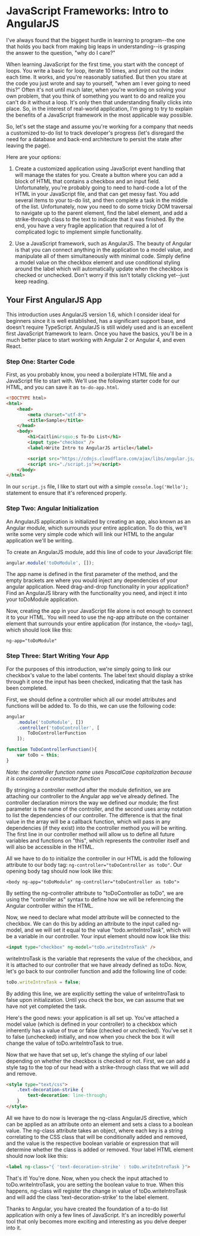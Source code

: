 # JavaScript Frameworks: Intro to AngularJS

I've always found that the biggest hurdle in learning to program--the one that holds you back from making big leaps in understanding--is grasping the answer to the question, "why do I care?"

When learning JavaScript for the first time, you start with the concept of loops. You write a basic for loop, iterate 10 times, and print out the index each time. It works, and you're reasonably satisfied. But then you stare at the code you just wrote and say to yourself, "when am I ever going to need this?" Often it's not until much later, when you're working on solving your own problem, that you think of something you want to do and realize you can't do it without a loop. It's only then that understanding finally clicks into place. So, in the interest of real-world application, I'm going to try to explain the benefits of a JavaScript framework in the most applicable way possible.

So, let's set the stage and assume you're working for a company that needs a customized to-do list to track developer's progress (let's disregard the need for a database and back-end architecture to persist the state after leaving the page).

Here are your options:

1. Create a customized application using JavaScript event handling that will manage the states for you. Create a button where you can add a block of HTML that contains a checkbox and an input field. Unfortunately, you're probably going to need to hard-code a lot of the HTML in your JavaScript file, and that can get messy fast. You add several items to your to-do list, and then complete a task in the middle of the list. Unfortunately, now you need to do some tricky DOM traversal to navigate up to the parent element, find the label element, and add a strike-through class to the text to indicate that it was finished. By the end, you have a very fragile application that required a lot of complicated logic to implement simple functionality.

2. Use a JavaScript framework, such as AngularJS. The beauty of Angular is that you can connect anything in the application to a model value, and manipulate all of them simultaneously with minimal code. Simply define a model value on the checkbox element and use conditional styling around the label which will automatically update when the checkbox is checked or unchecked. Don't worry if this isn't totally clicking yet--just keep reading.

## Your First AngularJS App

This introduction uses AngularJS version 1.6, which I consider ideal for beginners since it is well established, has a significant support base, and doesn't require TypeScript. AngularJS is still widely used and is an excellent first JavaScript framework to learn. Once you have the basics, you'll be in a much better place to start working with Angular 2 or Angular 4, and even React.

### Step One: Starter Code

First, as you probably know, you need a boilerplate HTML file and a JavaScript file to start with. We'll use the following starter code for our HTML, and you can save it as `to-do-app.html`.

```html
<!DOCTYPE html>
<html>
	<head>
		<meta charset="utf-8">
		<title>Sample</title>
	</head>
	<body>
		<h1>Caitlin&rsquo;s To-Do List</h1>
		<input type="checkbox" />
		<label>Write Intro to AngularJS article</label>

		<script src="https://cdnjs.cloudflare.com/ajax/libs/angular.js/1.6.5/angular.min.js"></script>
		<script src="./script.js"></script>
	</body>
</html>
```

In our `script.js` file, I like to start out with a simple `console.log('Hello');` statement to ensure that it's referenced properly.

### Step Two: Angular Initialization

An AngularJS application is initialized by creating an app, also known as an Angular module, which surrounds your entire application. To do this, we'll write some very simple code which will link our HTML to the angular application we'll be writing.

To create an AngularJS module, add this line of code to your JavaScript file:

```js
angular.module('toDoModule', []);
```

The app name is defined in the first parameter of the method, and the empty brackets are where you would inject any dependencies of your angular application. Need drag-and-drop functionality in your application? Find an AngularJS library with the functionality you need, and inject it into your toDoModule application.

Now, creating the app in your JavaScript file alone is not enough to connect it to your HTML. You will need to use the ng-app attribute on the container element that surrounds your entire application (for instance, the `<body>` tag), which should look like this:

`ng-app="toDoModule"`

### Step Three: Start Writing Your App

For the purposes of this introduction, we're simply going to link our checkbox's value to the label contents. The label text should display a strike through it once the input has been checked, indicating that the task has been completed.

First, we should define a controller which all our model attributes and functions will be added to. To do this, we can use the following code:

```js
angular
	.module('toDoModule', [])
	.controller('toDoController', [
		ToDoControllerFunction
	]);

function ToDoControllerFunction(){
	var toDo = this;
}
```

*Note: the controller function name uses PascalCase capitalization because it is considered a constructor function*

By stringing a controller method after the module definition, we are attaching our controller to the Angular app we've already defined. The controller declaration mirrors the way we defined our module; the first parameter is the name of the controller, and the second uses array notation to list the dependencies of our controller. The difference is that the final value in the array will be a callback function, which will pass in any dependencies (if they exist) into the controller method you will be writing. The first line in our controller method will allow us to define all future variables and functions on "this", which represents the controller itself and will also be accessible in the HTML.

All we have to do to initialize the controller in our HTML is add the following attribute to our body tag: `ng-controller="toDoController as toDo"`. Our opening body tag should now look like this:

`<body ng-app="toDoModule" ng-controller="toDoController as toDo">`

By setting the ng-controller attribute to "toDoController as toDo", we are using the "controller as" syntax to define how we will be referencing the Angular controller within the HTML.

Now, we need to declare what model attribute will be connected to the checkbox. We can do this by adding an attribute to the input called ng-model, and we will set it equal to the value "todo.writeIntroTask", which will be a variable in our controller. Your input element should now look like this:

```html
<input type="checkbox" ng-model="toDo.writeIntroTask" />
```

writeIntroTask is the variable that represents the value of the checkbox, and it is attached to our controller that we have already defined as toDo. Now, let's go back to our controller function and add the following line of code:

```js
toDo.writeIntroTask = false;
```

By adding this line, we are explicitly setting the value of writeIntroTask to false upon initialization. Until you check the box, we can assume that we have not yet completed the task.

Here's the good news: your application is all set up. You've attached a model value (which is defined in your controller) to a checkbox which inherently has a value of true or false (checked or unchecked). You've set it to false (unchecked) initially, and now when you check the box it will change the value of toDo.writeIntroTask to true.

Now that we have that set up, let's change the styling of our label depending on whether the checkbox is checked or not. First, we can add a style tag to the top of our head with a strike-through class that we will add and remove.

```html
<style type="text/css">
	.text-decoration-strike {
		text-decoration: line-through;
	}
</style>
```

All we have to do now is leverage the ng-class AngularJS directive, which can be applied as an attribute onto an element and sets a class to a boolean value. The ng-class attribute takes an object, where each key is a string correlating to the CSS class that will be conditionally added and removed, and the value is the respective boolean variable or expression that will determine whether the class is added or removed. Your label HTML element should now look like this:

```html
<label ng-class="{ 'text-decoration-strike' : toDo.writeIntroTask }">
```

That's it! You're done. Now, when you check the input attached to toDo.writeIntroTask, you are setting the boolean value to true. When this happens, ng-class will register the change in value of toDo.writeIntroTask and will add the class 'text-decoration-strike' to the label element.

Thanks to Angular, you have created the foundation of a to-do list application with only a few lines of JavaScript. It's an incredibly powerful tool that only becomes more exciting and interesting as you delve deeper into it.
